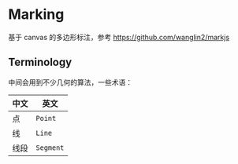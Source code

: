 # Marking

基于 canvas 的多边形标注，参考 <https://github.com/wanglin2/markjs>

## Terminology

中间会用到不少几何的算法，一些术语：

| 中文 | 英文 |
| --- | --- |
| 点 | `Point` |
| 线 | `Line` |
| 线段 | `Segment` |